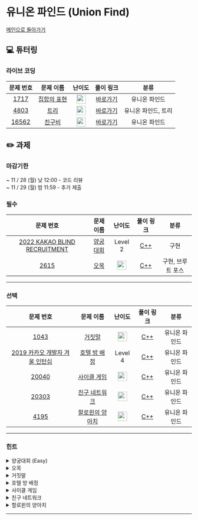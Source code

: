 # 유니온 파인드 (Union Find)

[메인으로 돌아가기](https://github.com/Altu-Bitu-3/Notice)

## 💻 튜터링

### 라이브 코딩

|문제 번호|문제 이름|난이도|풀이 링크|분류|
| :-----: | :-----: | :-----: | :-----: | :-----: |
|<a href="https://www.acmicpc.net/problem/1717" target="_blank">1717</a>|<a href="https://www.acmicpc.net/problem/1717" target="_blank">집합의 표현</a>|<img height="25px" width="25px" src="https://static.solved.ac/tier_small/12.svg"/>|[바로가기](https://github.com/Altu-Bitu-2/Notice/blob/main/05%EC%9B%94%2024%EC%9D%BC%20-%20%EC%9C%A0%EB%8B%88%EC%98%A8%20%ED%8C%8C%EC%9D%B8%EB%93%9C/%EB%9D%BC%EC%9D%B4%EB%B8%8C%20%EC%BD%94%EB%94%A9/1717.cpp)|유니온 파인드|
|<a href="https://www.acmicpc.net/problem/4803" target="_blank">4803</a>|<a href="https://www.acmicpc.net/problem/4803" target="_blank">트리</a>|<img height="25px" width="25px" src="https://static.solved.ac/tier_small/12.svg"/>|[바로가기](https://github.com/Altu-Bitu-2/Notice/blob/main/05%EC%9B%94%2024%EC%9D%BC%20-%20%EC%9C%A0%EB%8B%88%EC%98%A8%20%ED%8C%8C%EC%9D%B8%EB%93%9C/%EB%9D%BC%EC%9D%B4%EB%B8%8C%20%EC%BD%94%EB%94%A9/4803.cpp)|유니온 파인드, 트리|
|<a href="https://www.acmicpc.net/problem/16562" target="_blank">16562</a>|<a href="https://www.acmicpc.net/problem/16562" target="_blank">친구비</a>|<img height="25px" width="25px" src="https://static.solved.ac/tier_small/13.svg"/>|[바로가기](https://github.com/Altu-Bitu-2/Notice/blob/main/05%EC%9B%94%2024%EC%9D%BC%20-%20%EC%9C%A0%EB%8B%88%EC%98%A8%20%ED%8C%8C%EC%9D%B8%EB%93%9C/%EB%9D%BC%EC%9D%B4%EB%B8%8C%20%EC%BD%94%EB%94%A9/16562.cpp)|유니온 파인드|


## ✏️ 과제
### 마감기한
~ 11 / 28 (월) 낮 12:00 - 코드 리뷰 </br>
~ 11 / 29 (월) 밤 11:59 - 추가 제출 </br>

### 필수

|문제 번호|문제 이름|난이도|풀이 링크|분류|
| :-----: | :-----: | :-----: | :-----: | :-----: |
|<a href="https://programmers.co.kr/learn/courses/30/lessons/92342" target="_blank">2022 KAKAO BLIND RECRUITMENT</a>|<a href="https://programmers.co.kr/learn/courses/30/lessons/92342" target="_blank">양궁대회</a>|Level 2|[C++](https://github.com/Altu-Bitu-3/Notice/blob/main/05%EC%9B%94%2017%EC%9D%BC%20-%20%ED%8A%B8%EB%A6%AC/%EA%B3%BC%EC%A0%9C/archery.cpp)|구현|
|<a href="https://www.acmicpc.net/problem/2615" target="_blank">2615</a>|<a href="https://www.acmicpc.net/problem/2615" target="_blank">오목</a>|<img height="25px" width="25px" src="https://static.solved.ac/tier_small/9.svg"/>|[C++](https://github.com/Altu-Bitu-3/Notice/blob/main/05%EC%9B%94%2010%EC%9D%BC%20-%20%EA%B5%AC%ED%98%84%20%26%20%EC%BD%94%EB%84%88%EC%BC%80%EC%9D%B4%EC%8A%A4/%EA%B3%BC%EC%A0%9C/2615.cpp)|구현, 브루트 포스|

---

### 선택

|문제 번호|문제 이름|난이도|풀이 링크|분류|
| :-----: | :-----: | :-----: | :-----: | :-----: |
|<a href="https://www.acmicpc.net/problem/1043" target="_blank">1043</a>|<a href="https://www.acmicpc.net/problem/1043" target="_blank">거짓말</a>|<img height="25px" width="25px" src="https://static.solved.ac/tier_small/12.svg"/>|[C++](https://github.com/Altu-Bitu-3/Notice/blob/main/05%EC%9B%94%2024%EC%9D%BC%20-%20%EC%9C%A0%EB%8B%88%EC%98%A8%20%ED%8C%8C%EC%9D%B8%EB%93%9C/%EA%B3%BC%EC%A0%9C/1043.cpp)<br/>|유니온 파인드|
|<a href="https://programmers.co.kr/learn/courses/30/lessons/64063" target="_blank">2019 카카오 개발자 겨울 인턴십</a>|<a href="https://programmers.co.kr/learn/courses/30/lessons/64063" target="_blank">호텔 방 배정</a>|Level 4|[C++](https://github.com/Altu-Bitu-3/Notice/blob/main/05%EC%9B%94%2024%EC%9D%BC%20-%20%EC%9C%A0%EB%8B%88%EC%98%A8%20%ED%8C%8C%EC%9D%B8%EB%93%9C/%EA%B3%BC%EC%A0%9C/hotelRoom.cpp)<br/>|유니온 파인드|
|<a href="https://www.acmicpc.net/problem/20040" target="_blank">20040</a>|<a href="https://www.acmicpc.net/problem/20040" target="_blank">사이클 게임</a>|<img height="25px" width="25px" src="https://static.solved.ac/tier_small/12.svg"/>|[C++](https://github.com/Altu-Bitu-3/Notice/blob/main/05%EC%9B%94%2024%EC%9D%BC%20-%20%EC%9C%A0%EB%8B%88%EC%98%A8%20%ED%8C%8C%EC%9D%B8%EB%93%9C/%EA%B3%BC%EC%A0%9C/20040.cpp)<br/>|유니온 파인드|
|<a href="https://www.acmicpc.net/problem/20303" target="_blank">20303</a>|<a href="https://www.acmicpc.net/problem/20303" target="_blank">친구 네트워크</a>|<img height="25px" width="25px" src="https://static.solved.ac/tier_small/14.svg"/>|[C++](https://github.com/Altu-Bitu-3/Notice/blob/main/05%EC%9B%94%2024%EC%9D%BC%20-%20%EC%9C%A0%EB%8B%88%EC%98%A8%20%ED%8C%8C%EC%9D%B8%EB%93%9C/%EA%B3%BC%EC%A0%9C/20303.cpp)|유니온 파인드|
|<a href="https://www.acmicpc.net/problem/4195" target="_blank">4195</a>|<a href="https://www.acmicpc.net/problem/4195" target="_blank">할로윈의 양아치</a>|<img height="25px" width="25px" src="https://static.solved.ac/tier_small/13.svg"/>|[C++](https://github.com/Altu-Bitu-3/Notice/blob/main/05%EC%9B%94%2024%EC%9D%BC%20-%20%EC%9C%A0%EB%8B%88%EC%98%A8%20%ED%8C%8C%EC%9D%B8%EB%93%9C/%EA%B3%BC%EC%A0%9C/4195.cpp)<br/>|유니온 파인드|



---

### 힌트

<details>
<summary>양궁대회 (Easy)</summary>
<div markdown="1">
&nbsp;&nbsp;&nbsp;&nbsp;n의 범위가 매우 작아요! 라이언이 주어진 화살로 과녁을 맞추는 모든 경우를 다뤄볼 수 있겠어요. 각 과녁에 대해 라이언이 이기는 경우와 그렇지 않은 경우를 생각해볼까요? 마지막으로, 차이가 동점인 경우 낮은 점수를 더 많이 맞힌 경우를 선택하는 부분을 잘 처리해야 해요. 탐색에 따라 단순 갱신해줘선 안돼요. 따로 조건 처리를 해볼까요?
</div>
</details>

<details>
<summary>오목</summary>
<div markdown="1">
&nbsp;&nbsp;&nbsp;&nbsp; 특정 위치를 가장 왼쪽(또는 가장 위)로 하는 가능한 모든 오목의 배치가 뭘까요? 근데 이 특정 위치가 정말 가장 왼쪽이라는 보장이 있을까요? 어떨 때 육목이 될까요?
</div>
</details>

<details>
<summary>거짓말</summary>
<div markdown="1">
&nbsp;&nbsp;&nbsp;&nbsp;같은 파티에 속한 사람들은 하나의 집합에 속해 있다고 할 수 있겠네요. 진실을 말할 수 없는 경우는 그 집합이 어떤 상태일 때 일까요? 라이브 코딩에서 다룬 4803번에서 힌트를 구할 수 있어요! 한 사람이 여러 파티에 참여할 수 있다는 걸 잊으면 안돼요.
</div>
</details>
<details>

<summary>호텔 방 배정</summary>
<div markdown="1">
&nbsp;&nbsp;&nbsp;&nbsp;배정하는 방에 곧바로 접근할 수 있는 방법은 없을까요? 배정하는 방들은 모두 순서대로 연결되어 있어요. 그런데 여기까지만 해결하면 효율성에서 점수를 얻을 수 없어요! 문제의 입력 범위를 다시 살펴볼까요? 입력으로 들어올 수 있는 방 번호의 범위가 크네요.
</div>
</details>

<details>
<summary>사이클 게임</summary>
<div markdown="1">
&nbsp;&nbsp;&nbsp;&nbsp;사이클이 언제 생겼는지 알기 위해서는 매번 사이클 발생 여부를 확인해야해요!
</div>
</details>

<details>
<summary>친구 네트워크</summary>
<div markdown="1">
&nbsp;&nbsp;&nbsp;&nbsp;그래프의 정점이 문자열으로 들어오네요! 바로 쓰기엔 어려우니 정수로 바꾸어 사용해야겠어요. 어떤 컨테이너를 활용하면 좋을까요?
</div>
</details>

<details>
<summary>할로윈의 양아치</summary>
<div markdown="1">
&nbsp;&nbsp;&nbsp;&nbsp;우선 아이들의 무리와 각 무리의 사탕의 수를 구해야 해요! 이는 집합으로 나누고, 각 집합의 원소 개수와 원소들의 합을 구하는 것과 같죠. 튜터링 때 다룬 가장 효율적인 유니온 파인드를 활용해 볼 수 있겠어요. 그리고 구한 아이들의 무리를 잘 선택해서 k명 미만의 아이로 가장 많은 사탕을 뺏는 건 예전에 다룬 알고리즘을 활용할 수 있어요. 마치 무게가 정해진 배낭에 사탕을 최대한 많이 챙기는 것과 같지 않나요..?
</div>
</details>


---

